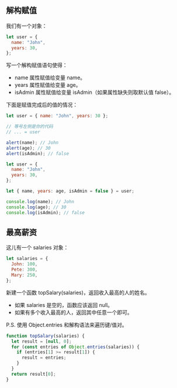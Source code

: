 ## 解构赋值

我们有一个对象：

```js
let user = {
  name: "John",
  years: 30,
};
```

写一个解构赋值语句使得：

- name 属性赋值给变量 name。
- years 属性赋值给变量 age。
- isAdmin 属性赋值给变量 isAdmin（如果属性缺失则取默认值 false）。

下面是赋值完成后的值的情况：

```js
let user = { name: "John", years: 30 };

// 等号左侧是你的代码
// ... = user

alert(name); // John
alert(age); // 30
alert(isAdmin); // false
```

```js
let user = {
  name: "John",
  years: 30,
};

let { name, years: age, isAdmin = false } = user;

console.log(name); // John
console.log(age); // 30
console.log(isAdmin); // false
```

## 最高薪资

这儿有一个 salaries 对象：

```js
let salaries = {
  John: 100,
  Pete: 300,
  Mary: 250,
};
```

新建一个函数 topSalary(salaries)，返回收入最高的人的姓名。

- 如果 salaries 是空的，函数应该返回 null。
- 如果有多个收入最高的人，返回其中任意一个即可。

P.S. 使用 Object.entries 和解构语法来遍历键/值对。

```js
function topSalary(salaries) {
  let result = [null, 0];
  for (const entries of Object.entries(salaries)) {
    if (entries[1] >= result[1]) {
      result = entries;
    }
  }
  return result[0];
}
```